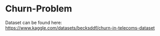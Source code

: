# Churn-Problem
Dataset can be found here: https://www.kaggle.com/datasets/becksddf/churn-in-telecoms-dataset
